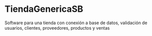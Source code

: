 # TiendaGenericaSB
Software para una tienda con conexión a base de datos, validación de usuarios, clientes, proveedores, productos y ventas
